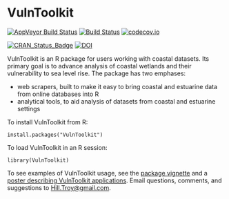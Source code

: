 # VulnToolkit 


[![AppVeyor Build Status](https://ci.appveyor.com/api/projects/status/github/troyhill/VulnToolkit?branch=master&svg=true)](https://ci.appveyor.com/project/troyhill/VulnToolkit) [![Build Status](https://travis-ci.org/troyhill/VulnToolkit.svg?branch=master)](https://travis-ci.org/troyhill/VulnToolkit) [![codecov.io](https://codecov.io/github/troyhill/VulnToolkit/coverage.svg?branch=master)](https://codecov.io/github/troyhill/VulnToolkit?branch=master) 

[![CRAN_Status_Badge](http://www.r-pkg.org/badges/version/VulnToolkit)](https://cran.r-project.org/package=VulnToolkit) [![DOI](https://zenodo.org/badge/18603030.svg)](https://zenodo.org/badge/latestdoi/18603030)

VulnToolkit is an R package for users working with coastal datasets. Its primary goal is to advance analysis of coastal wetlands and their vulnerability to sea level rise. The package has two emphases: 

* web scrapers, built to make it easy to bring coastal and estuarine data from online databases into R
* analytical tools, to aid analysis of datasets from coastal and estuarine settings



To install VulnToolkit from R:

    install.packages("VulnToolkit") 


To load VulnToolkit in an R session:

    library(VulnToolkit)


To see examples of VulnToolkit usage, see the [package vignette](https://CRAN.R-project.org/package=VulnToolkit) and a [poster describing VulnToolkit applications](https://doi.org/10.6084/m9.figshare.14161202.v1). Email questions, comments, and suggestions to Hill.Troy@gmail.com.
